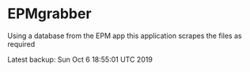 # EPMgrabber
Using a database from the EPM app this application scrapes the files as required


Latest backup: Sun Oct 6 18:55:01 UTC 2019
